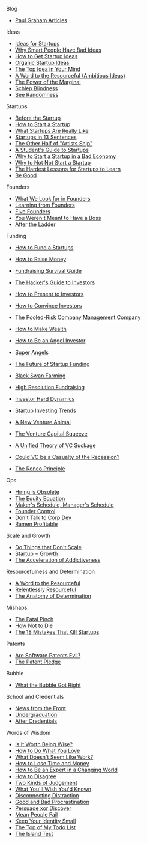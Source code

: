 Blog

*   [Paul Graham Articles](http://paulgraham.com/articles.html)

Ideas
*   [Ideas for Startups](http://www.paulgraham.com/ideas.html)
*   [Why Smart People Have Bad Ideas](http://www.paulgraham.com/bronze.html)
*   [How to Get Startup Ideas](http://www.paulgraham.com/startupideas.html)
*   [Organic Startup Ideas](http://www.paulgraham.com/organic.html)
*   [The Top Idea in Your Mind](http://www.paulgraham.com/top.html)
*   [A Word to the Resourceful (Ambitious Ideas)](http://www.paulgraham.com/ambitious.html)
*   [The Power of the Marginal](http://www.paulgraham.com/marginal.html)
*   [Schlep Blindness](http://www.paulgraham.com/schlep.html)
*   [See Randomness](http://www.paulgraham.com/randomness.html)

Startups
*   [Before the Startup](http://www.paulgraham.com/before.html)
*   [How to Start a Startup](http://www.paulgraham.com/start.html)
*   [What Startups Are Really Like](http://www.paulgraham.com/really.html)
*   [Startups in 13 Sentences](http://www.paulgraham.com/13sentences.html)
*   [The Other Half of "Artists Ship"](http://www.paulgraham.com/artistsship.html)
*   [A Student's Guide to Startups](http://www.paulgraham.com/mit.html)
*   [Why to Start a Startup in a Bad Economy](http://www.paulgraham.com/badeconomy.html)
*   [Why to Not Not Start a Startup](http://www.paulgraham.com/notnot.html)
*   [The Hardest Lessons for Startups to Learn](http://www.paulgraham.com/startuplessons.html)
*   [Be Good](http://www.paulgraham.com/good.html)

Founders
*   [What We Look for in Founders](http://www.paulgraham.com/founders.html)
*   [Learning from Founders](http://www.paulgraham.com/foundersatwork.html)
*   [Five Founders](http://www.paulgraham.com/5founders.html)
*   [You Weren't Meant to Have a Boss](http://www.paulgraham.com/boss.html)
*   [After the Ladder](http://www.paulgraham.com/ladder.html)

Funding
*   [How to Fund a Startups](http://www.paulgraham.com/startupfunding.html)
*   [How to Raise Money](http://www.paulgraham.com/fr.html)
*   [Fundraising Survival Guide](http://www.paulgraham.com/fundraising.html)
*   [The Hacker's Guide to Investors](http://www.paulgraham.com/guidetoinvestors.html)
*   [How to Present to Investors](http://www.paulgraham.com/investors.html)
*   [How to Convince Investors](http://www.paulgraham.com/convince.html)
*   [The Pooled-Risk Company Management Company](http://www.paulgraham.com/prcmc.html)

*   [How to Make Wealth](http://www.paulgraham.com/wealth.html)
*   [How to Be an Angel Investor](http://www.paulgraham.com/angelinvesting.html)
*   [Super Angels](http://www.paulgraham.com/superangels.html)
*   [The Future of Startup Funding ](http://www.paulgraham.com/future.html)
*   [Black Swan Farming](http://www.paulgraham.com/swan.html)
*   [High Resolution Fundraising](http://www.paulgraham.com/hiresfund.html)
*   [Investor Herd Dynamics](http://www.paulgraham.com/herd.html)
*   [Startup Investing Trends](http://www.paulgraham.com/invtrend.html)
*   [A New Venture Animal](http://www.paulgraham.com/ycombinator.html)
*   [The Venture Capital Squeeze](http://www.paulgraham.com/vcsqueeze.html)
*   [A Unified Theory of VC Suckage](http://www.paulgraham.com/venturecapital.html)
*   [Could VC be a Casualty of the Recession?](http://www.paulgraham.com/divergence.html)
*   [The Ronco Principle](http://www.paulgraham.com/ronco.html)

Ops
*   [Hiring is Obsolete](http://www.paulgraham.com/hiring.html)
*   [The Equity Equation](http://www.paulgraham.com/equity.html)
*   [Maker's Schedule, Manager's Schedule](http://www.paulgraham.com/makersschedule.html)
*   [Founder Control](http://www.paulgraham.com/control.html)
*   [Don't Talk to Corp Dev](http://www.paulgraham.com/corpdev.html)
*   [Ramen Profitable](http://www.paulgraham.com/ramenprofitable.html)

Scale and Growth
*   [Do Things that Don't Scale](http://www.paulgraham.com/ds.html)
*   [Startup = Growth](http://www.paulgraham.com/growth.html)
*   [The Acceleration of Addictiveness](http://www.paulgraham.com/addiction.html)

Resourcefulness and Determination
*   [A Word to the Resourceful](http://www.paulgraham.com/word.html)
*   [Relentlessly Resourceful](http://www.paulgraham.com/relres.html)
*   [The Anatomy of Determination](http://www.paulgraham.com/determination.html)

Mishaps
*   [The Fatal Pinch](http://www.paulgraham.com/pinch.html)
*   [How Not to Die](http://www.paulgraham.com/die.html)
*   [The 18 Mistakes That Kill Startups](http://www.paulgraham.com/startupmistakes.html)

Patents
*   [Are Software Patents Evil?](http://www.paulgraham.com/softwarepatents.html)
*   [The Patent Pledge](http://www.paulgraham.com/patentpledge.html)

Bubble
*   [What the Bubble Got Right](http://www.paulgraham.com/bubble.html)

School and Credentials
*   [News from the Front](http://www.paulgraham.com/colleges.html)
*   [Undergraduation](http://www.paulgraham.com/college.html)
*   [After Credentials](http://www.paulgraham.com/credentials.html)

Words of Wisdom
*   [Is It Worth Being Wise?](http://www.paulgraham.com/wisdom.html)
*   [How to Do What You Love](http://www.paulgraham.com/love.html)
*   [What Doesn't Seem Like Work?](http://www.paulgraham.com/work.html)
*   [How to Lose Time and Money](http://www.paulgraham.com/selfindulgence.html)
*   [How to Be an Expert in a Changing World](http://www.paulgraham.com/ecw.html)
*   [How to Disagree](http://www.paulgraham.com/disagree.html)
*   [Two Kinds of Judgement](http://www.paulgraham.com/judgement.html)
*   [What You'll Wish You'd Known](http://www.paulgraham.com/hs.html)
*   [Disconnecting Distraction](http://www.paulgraham.com/distraction.html)
*   [Good and Bad Procrastination](http://www.paulgraham.com/procrastination.html)
*   [Persuade xor Discover](http://www.paulgraham.com/discover.html)
*   [Mean People Fail](http://www.paulgraham.com/mean.html)
*   [Keep Your Identity Small](http://www.paulgraham.com/identity.html)
*   [The Top of My Todo List](http://www.paulgraham.com/todo.html)
*   [The Island Test](http://www.paulgraham.com/island.html)



















